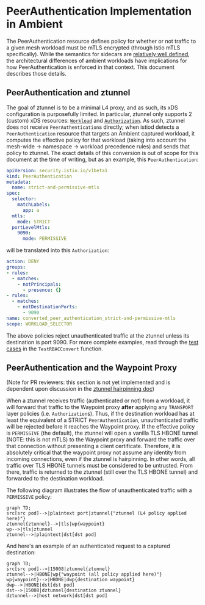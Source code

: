 # PeerAuthentication Implementation in Ambient

The PeerAuthentication resource defines policy for whether or not traffic to a given mesh workload must be mTLS encrypted (through Istio mTLS specifically). While the semantics for sidecars are [relatively well defined](https://istio.io/latest/docs/reference/config/security/peer_authentication/), the architectural differences of ambient workloads have implications for how PeerAuthentication is enforced in that context. This document describes those details.

## PeerAuthentication and ztunnel

The goal of ztunnel is to be a minimal L4 proxy, and as such, its xDS configuration is purposefully limited. In particular, ztunnel only supports 2 (custom) xDS resources: [`Workload`](../../pkg/workloadapi/workload.proto) and [`Authorization`](../../pkg/workloadapi/security/authorization.proto). As such, ztunnel does not receive `PeerAuthentication`s directly; when istiod detects a `PeerAuthentication` resource that targets an Ambient captured workload, it computes the effective policy for that workload (taking into account the mesh-wide -> namespace -> workload precedence rules) and sends that policy to ztunnel. The exact details of this conversion is out of scope for this document at the time of writing, but as an example, this `PeerAuthentication`:

```yaml
apiVersion: security.istio.io/v1beta1
kind: PeerAuthentication
metadata:
  name: strict-and-permissive-mtls
spec:
  selector:
    matchLabels:
      app: a
  mtls:
    mode: STRICT
  portLevelMtls:
    9090:
      mode: PERMISSIVE
```

will be translated into this `Authorization`:

```yaml
action: DENY
groups:
- rules:
  - matches:
    - notPrincipals:
      - presence: {}
- rules:
  - matches:
    - notDestinationPorts:
      - 9090
name: converted_peer_authentication_strict-and-permissive-mtls
scope: WORKLOAD_SELECTOR
```

The above policies reject unauthenticated traffic at the ztunnel unless its destination is port 9090. For more complete examples, read through the [test cases](../../pilot/pkg/serviceregistry/kube/controller/ambientindex_test.go) in the `TestRBACConvert` function.

## PeerAuthentication and the Waypoint Proxy

(Note for PR reviewers: this section is not yet implemented and is dependent upon discussion in the [ztunnel hairpinning doc](https://docs.google.com/document/d/1uM1c3zzoehiijh1ZpZuJ1-SzuVVupenv8r5yuCaFshs/edit#heading=h.dwbqvwmg6ud3))

When a ztunnel receives traffic (authenticated or not) from a workload, it will forward that traffic to the Waypoint proxy **after** applying any `TRANSPORT` layer policies (i.e. `Authorization`s). Thus, if the destination workload has at least the equivalent of a STRICT `PeerAuthentication`, unauthenticated traffic will be rejected before it reaches the Waypoint proxy. If the effective policy is `PERMISSIVE` (the default), the ztunnel will open a vanilla TLS HBONE tunnel (NOTE: this is not mTLS) to the Waypoint proxy and forward the traffic over that connection without presenting a client certificate. Therefore, it is absolutely critical that the waypoint proxy not assume any identity from incoming connections, even if the ztunnel is hairpinning. In other words, all traffic over TLS HBONE tunnels must be considered to be untrusted. From there, traffic is returned to the ztunnel (still over the TLS HBONE tunnel) and forwarded to the destination workload.

The following diagram illustrates the flow of unauthenticated traffic with a `PERMISSIVE` policy:

```mermaid
graph TD;
src[src pod]-->|plaintext port|ztunnel{"ztunnel (L4 policy applied here)"}
ztunnel{ztunnel}-->|tls|wp{waypoint}
wp-->|tls|ztunnel
ztunnel-->|plaintext|dst[dst pod]
```

And here's an example of an authenticated request to a captured destination:

```mermaid
graph TD;
src[src pod]-->|15008|ztunnel{ztunnel}
ztunnel-->|HBONE|wp{"waypoint (all policy applied here)"}
wp{waypoint}-->|HBONE|dwp{destination waypoint}
dwp-->|HBONE|dst[dst pod]
dst-->|15008|dztunnel{destination ztunnel}
dztunnel-->|host network|dst[dst pod]
```

